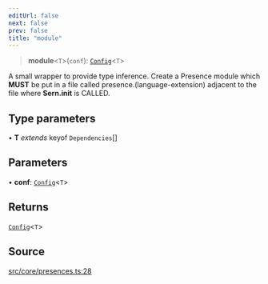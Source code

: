 ```yaml
---
editUrl: false
next: false
prev: false
title: "module"
---
```


> **module**\<`T`\>(`conf`): [`Config`](/v3/api/namespacespresencetype-aliases/config/)\<`T`\>

A small wrapper to provide type inference.
Create a Presence module which **MUST** be put in a file called presence.(language-extension)
adjacent to the file where **Sern.init** is CALLED.

## Type parameters

• **T** *extends* keyof `Dependencies`[]

## Parameters

• **conf**: [`Config`](/v3/api/namespacespresencetype-aliases/config/)\<`T`\>

## Returns

[`Config`](/v3/api/namespacespresencetype-aliases/config/)\<`T`\>

## Source

[src/core/presences.ts:28](https://github.com/sern-handler/handler/blob/04c4625bfa2f746935f4a8cee62b77cdffd86684/src/core/presences.ts#L28)
